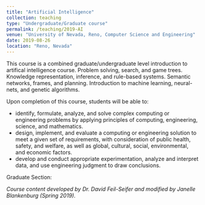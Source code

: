```yaml
---
title: "Artificial Intelligence"
collection: teaching
type: "Undergraduate/Graduate course"
permalink: /teaching/2019-AI
venue: "University of Nevada, Reno, Computer Science and Engineering"
date: 2019-08-26
location: "Reno, Nevada"
---
```


This course is a combined graduate/undergraduate level introduction to artifical intelligence course. Problem solving, search, and game trees. Knowledge representation, inference, and rule-based systems. Semantic networks, frames, and planning. Introduction to machine learning, neural-nets, and genetic algorithms.

Upon completion of this course, students will be able to:
* identify, formulate, analyze, and solve complex computing or engineering problems by applying principles of computing, engineering, science, and mathematics.
* design, implement, and evaluate a computing or engineering solution to meet a given set of requirements, with consideration of public health, safety, and welfare, as well as global, cultural, social, environmental, and economic factors.
* develop and conduct appropriate experimentation, analyze and interpret data, and use engineering judgment to draw conclusions.

Graduate Section:

_Course content developed by Dr. David Feil-Seifer and modified by Janelle Blankenburg (Spring 2019)._
